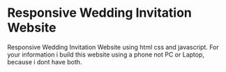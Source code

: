 # Responsive Wedding Invitation Website
Responsive Wedding Invitation Website using html css and javascript. 
For your information i build this website using a phone not PC or Laptop, because i dont have both.


